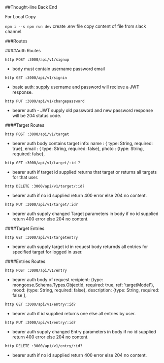 ##Thought-line Back End

For Local Copy 

`npm i --s npm run dev`
create .env file 
copy content of file from slack channel.

###Routes

####Auth Routes

`http POST :3000/api/v1/signup`
 + body must contain username password email

`http GET :3000/api/v1/signin`
 + basic auth: supply username and password
  will recieve a JWT response.

`http PUT :3000/api/v1/changepassword`
 + bearer auth - JWT
  supply old password and new password
  response will be 204 status code.

####Target Routes

`http POST :3000/api/v1/target`
 + bearer auth
  body contains target info:
      name : { type: String, required: true},
      email : { type: String, required: false},
      photo : {type: String, required: false},

`http GET :3000/api/v1/target/:id ?`
 + bearer auth 
if target id supplied returns that target or returns all targets for that user.

`http DELETE :3000/api/v1/target/:id?`
 + bearer auth 
  if no id supplied return 400 error else 204 no content.

`http PUT :3000/api/v1/target/:id?`
 + bearer auth 
  supply changed Target parameters in body
  if no id supplied return 400 error else 204 no content.

####Target Entries
 
`http GET :3000/api/v1/targetentry`

 + bearer auth
   supply target id in request body
   returnds all entries for specified target for logged in user.
   

####Entries Routes

`http POST :3000/api/v1/entry`

 + bearer auth
   body of request 
   recipient: {type: mongoose.Schema.Types.ObjectId, required: true, ref: 'targetModel'},
    mood: {type: String, required: false},
    description: {type: String, required: false },
  
`http GET :3000/api/v1/entry/:id?`

 + bearer auth
   if id supplied returns one else all entries by user.

`http PUT :3000/api/v1/entry/:id?`
+ bearer auth 
  supply changed Entry parameters in body
  if no id supplied return 400 error else 204 no content.

`http DELETE :3000/api/v1/entry/:id?`
 + bearer auth 
  if no id supplied return 400 error else 204 no content.